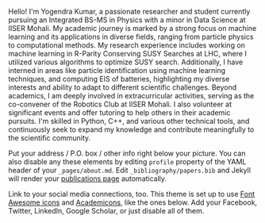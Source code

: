 Hello! I'm Yogendra Kumar, a passionate researcher and student currently pursuing an Integrated BS-MS in Physics with a minor in Data Science at IISER Mohali. My academic journey is marked by a strong focus on machine learning and its applications in diverse fields, ranging from particle physics to computational methods. My research experience includes working on machine learning in R-Parity Conserving SUSY Searches at LHC, where I utilized various algorithms to optimize SUSY search. Additionally, I have interned in areas like particle identification using machine learning techniques, and computing EIS of batteries, highlighting my diverse interests and ability to adapt to different scientific challenges. Beyond academics, I am deeply involved in extracurricular activities, serving as the co-convener of the Robotics Club at IISER Mohali. I also volunteer at significant events and offer tutoring to help others in their academic pursuits. I'm skilled in Python, C++, and various other technical tools, and continuously seek to expand my knowledge and contribute meaningfully to the scientific community.

Put your address / P.O. box / other info right below your picture. You can also disable any these elements by editing `profile` property of the YAML header of your `_pages/about.md`. Edit `_bibliography/papers.bib` and Jekyll will render your [publications page](/al-folio/publications/) automatically.

Link to your social media connections, too. This theme is set up to use [Font Awesome icons](https://fontawesome.com/) and [Academicons](https://jpswalsh.github.io/academicons/), like the ones below. Add your Facebook, Twitter, LinkedIn, Google Scholar, or just disable all of them.
